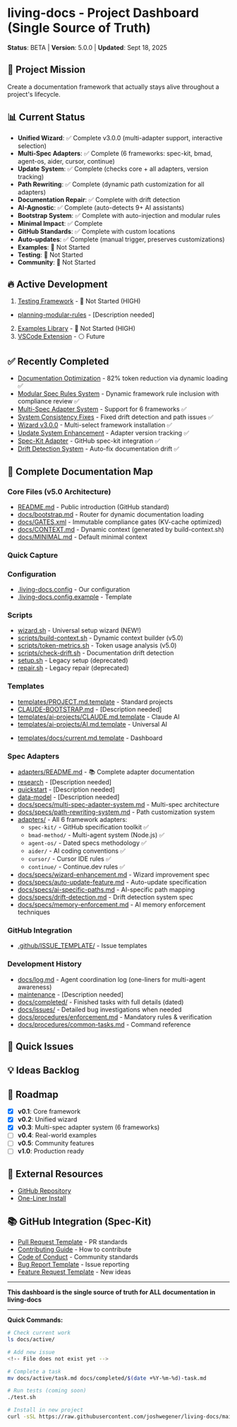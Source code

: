 # living-docs - Project Dashboard (Single Source of Truth)

**Status**: BETA | **Version**: 5.0.0 | **Updated**: Sept 18, 2025

## 🎯 Project Mission
Create a documentation framework that actually stays alive throughout a project's lifecycle.

## 📊 Current Status
- **Unified Wizard**: ✅ Complete v3.0.0 (multi-adapter support, interactive selection)
- **Multi-Spec Adapters**: ✅ Complete (6 frameworks: spec-kit, bmad, agent-os, aider, cursor, continue)
- **Update System**: ✅ Complete (checks core + all adapters, version tracking)
- **Path Rewriting**: ✅ Complete (dynamic path customization for all adapters)
- **Documentation Repair**: ✅ Complete with drift detection
- **AI-Agnostic**: ✅ Complete (auto-detects 9+ AI assistants)
- **Bootstrap System**: ✅ Complete with auto-injection and modular rules
- **Minimal Impact**: ✅ Complete
- **GitHub Standards**: ✅ Complete with custom locations
- **Auto-updates**: ✅ Complete (manual trigger, preserves customizations)
- **Examples**: 🔴 Not Started
- **Testing**: 🔴 Not Started
- **Community**: 🔴 Not Started

## 🔥 Active Development
1. [Testing Framework](./active/06-testing-framework.md) - 🔴 Not Started (HIGH)
- [planning-modular-rules](active/002-planning-modular-rules.md) - [Description needed]
2. [Examples Library](./active/07-examples-library.md) - 🔴 Not Started (HIGH)
3. [VSCode Extension](./active/08-vscode-extension.md) - ⚪ Future

## ✅ Recently Completed
- [Documentation Optimization](./specs/003-documentation-optimization/) - 82% token reduction via dynamic loading ✅
- [Modular Spec Rules System](./specs/002-modular-spec-rules/) - Dynamic framework rule inclusion with compliance review ✅
- [Multi-Spec Adapter System](./completed/2025-09-16-multi-spec-adapter.md) - Support for 6 frameworks ✅
- [System Consistency Fixes](completed/2025-09-16-system-consistency-fixes.md) - Fixed drift detection and path issues ✅
- [Wizard v3.0.0](./completed/2025-09-16-wizard-v3.md) - Multi-select framework installation ✅
- [Update System Enhancement](./completed/2025-09-16-update-system.md) - Adapter version tracking ✅
- [Spec-Kit Adapter](./completed/2025-09-15-spec-kit-adapter.md) - GitHub spec-kit integration ✅
- [Drift Detection System](./completed/2025-09-15-drift-detection.md) - Auto-fix documentation drift ✅
<!-- File does not exist yet -->
<!-- File does not exist yet -->
<!-- File does not exist yet -->
<!-- File does not exist yet -->
<!-- File does not exist yet -->
<!-- File does not exist yet -->
<!-- File does not exist yet -->

## 📂 Complete Documentation Map

### Core Files (v5.0 Architecture)
- [README.md](../README.md) - Public introduction (GitHub standard)
- [docs/bootstrap.md](./bootstrap.md) - Router for dynamic documentation loading
- [docs/GATES.xml](./GATES.xml) - Immutable compliance gates (KV-cache optimized)
- [docs/CONTEXT.md](./CONTEXT.md) - Dynamic context (generated by build-context.sh)
- [docs/MINIMAL.md](./MINIMAL.md) - Default minimal context
<!-- File does not exist yet -->
<!-- File does not exist yet -->
<!-- File does not exist yet -->

### Quick Capture
<!-- File does not exist yet -->
<!-- File does not exist yet -->

### Configuration
- [.living-docs.config](../.living-docs.config) - Our configuration
- [.living-docs.config.example](../.living-docs.config.example) - Template

### Scripts
- [wizard.sh](../wizard.sh) - Universal setup wizard (NEW!)
- [scripts/build-context.sh](../scripts/build-context.sh) - Dynamic context builder (v5.0)
- [scripts/token-metrics.sh](../scripts/token-metrics.sh) - Token usage analysis (v5.0)
- [scripts/check-drift.sh](../scripts/check-drift.sh) - Documentation drift detection
- [setup.sh](../setup.sh) - Legacy setup (deprecated)
- [repair.sh](../repair.sh) - Legacy repair (deprecated)

### Templates
- [templates/PROJECT.md.template](../templates/PROJECT.md.template) - Standard projects
- [CLAUDE-BOOTSTRAP.md](../templates/ai-projects/CLAUDE-BOOTSTRAP.md) - [Description needed]
- [templates/ai-projects/CLAUDE.md.template](../templates/ai-projects/CLAUDE.md.template) - Claude AI
- [templates/ai-projects/AI.md.template](../templates/ai-projects/AI.md.template) - Universal AI
<!-- File does not exist yet -->
- [templates/docs/current.md.template](../templates/docs/current.md.template) - Dashboard

### Spec Adapters
- [adapters/README.md](../adapters/README.md) - 📚 Complete adapter documentation
- [research](../templates/ai-projects/CLAUDE-BOOTSTRAP.md) - [Description needed]
- [quickstart](../templates/ai-projects/CLAUDE-BOOTSTRAP.md) - [Description needed]
- [data-model](../templates/ai-projects/CLAUDE-BOOTSTRAP.md) - [Description needed]
- [docs/specs/multi-spec-adapter-system.md](../docs/specs/multi-spec-adapter-system.md) - Multi-spec architecture
- [docs/specs/path-rewriting-system.md](../docs/specs/path-rewriting-system.md) - Path customization system
- [adapters/](../adapters/) - All 6 framework adapters:
  - `spec-kit/` - GitHub specification toolkit ✅
  - `bmad-method/` - Multi-agent system (Node.js) ✅
  - `agent-os/` - Dated specs methodology ✅
  - `aider/` - AI coding conventions ✅
  - `cursor/` - Cursor IDE rules ✅
  - `continue/` - Continue.dev rules ✅
- [docs/specs/wizard-enhancement.md](../docs/specs/wizard-enhancement.md) - Wizard improvement spec
- [docs/specs/auto-update-feature.md](../docs/specs/auto-update-feature.md) - Auto-update specification
- [docs/specs/ai-specific-paths.md](../docs/specs/ai-specific-paths.md) - AI-specific path mapping
- [docs/specs/drift-detection.md](../docs/specs/drift-detection.md) - Drift detection system spec
- [docs/specs/memory-enforcement.md](../docs/specs/memory-enforcement.md) - AI memory enforcement techniques

### GitHub Integration
<!-- File does not exist yet -->
- [.github/ISSUE_TEMPLATE/](../.github/ISSUE_TEMPLATE/) - Issue templates

### Development History
- [docs/log.md](./log.md) - Agent coordination log (one-liners for multi-agent awareness)
- [maintenance](procedures/maintenance.md) - [Description needed]
- [docs/completed/](./completed/) - Finished tasks with full details (dated)
- [docs/issues/](./issues/) - Detailed bug investigations when needed
- [docs/procedures/enforcement.md](./procedures/enforcement.md) - Mandatory rules & verification
- [docs/procedures/common-tasks.md](./procedures/common-tasks.md) - Command reference

## 🐛 Quick Issues
<!-- File does not exist yet -->

## 💡 Ideas Backlog
<!-- File does not exist yet -->

## 🔮 Roadmap
- [x] **v0.1**: Core framework
- [x] **v0.2**: Unified wizard
- [x] **v0.3**: Multi-spec adapter system (6 frameworks)
- [ ] **v0.4**: Real-world examples
- [ ] **v0.5**: Community features
- [ ] **v1.0**: Production ready

## 📖 External Resources
- [GitHub Repository](https://github.com/joshwegener/living-docs)
- [One-Liner Install](https://raw.githubusercontent.com/joshwegener/living-docs/main/wizard.sh)

## 📚 GitHub Integration (Spec-Kit)
- [Pull Request Template](../.github/pull_request_template.md) - PR standards
- [Contributing Guide](../.github/CONTRIBUTING.md) - How to contribute
- [Code of Conduct](../.github/CODE_OF_CONDUCT.md) - Community standards
- [Bug Report Template](../.github/ISSUE_TEMPLATE/bug_report.md) - Issue reporting
- [Feature Request Template](../.github/ISSUE_TEMPLATE/feature_request.md) - New ideas

---

**This dashboard is the single source of truth for ALL documentation in living-docs**

---

**Quick Commands:**
```bash
# Check current work
ls docs/active/

# Add new issue
<!-- File does not exist yet -->

# Complete a task
mv docs/active/task.md docs/completed/$(date +%Y-%m-%d)-task.md

# Run tests (coming soon)
./test.sh

# Install in new project
curl -sSL https://raw.githubusercontent.com/joshwegener/living-docs/main/wizard.sh | bash
```
